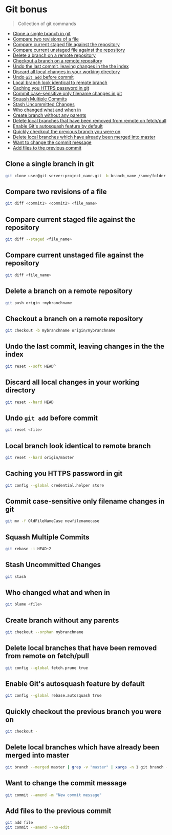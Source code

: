 # Git bonus

> Collection of git commands

<!-- inject:toc -->
* [Clone a single branch in git](#clone-a-single-branch-in-git)
* [Compare two revisions of a file](#compare-two-revisions-of-a-file)
* [Compare current staged file against the repository](#compare-current-staged-file-against-the-repository)
* [Compare current unstaged file against the repository](#compare-current-unstaged-file-against-the-repository)
* [Delete a branch on a remote repository](#delete-a-branch-on-a-remote-repository)
* [Checkout a branch on a remote repository](#checkout-a-branch-on-a-remote-repository)
* [Undo the last commit, leaving changes in the the index](#undo-the-last-commit,-leaving-changes-in-the-the-index)
* [Discard all local changes in your working directory](#discard-all-local-changes-in-your-working-directory)
* [Undo `git add` before commit](#undo-`git-add`-before-commit)
* [Local branch look identical to remote branch](#local-branch-look-identical-to-remote-branch)
* [Caching you HTTPS password in git](#caching-you-https-password-in-git)
* [Commit case-sensitive only filename changes in git](#commit-case-sensitive-only-filename-changes-in-git)
* [Squash Multiple Commits](#squash-multiple-commits)
* [Stash Uncommitted Changes](#stash-uncommitted-changes)
* [Who changed what and when in <file>](#who-changed-what-and-when-in-<file>)
* [Create branch without any parents](#create-branch-without-any-parents)
* [Delete local branches that have been removed from remote on fetch/pull](#delete-local-branches-that-have-been-removed-from-remote-on-fetch/pull)
* [Enable Git's autosquash feature by default](#enable-git's-autosquash-feature-by-default)
* [Quickly checkout the previous branch you were on](#quickly-checkout-the-previous-branch-you-were-on)
* [Delete local branches which have already been merged into master](#delete-local-branches-which-have-already-been-merged-into-master)
* [Want to change the commit message](#want-to-change-the-commit-message)
* [Add files to the previous commit](#add-files-to-the-previous-commit)
<!-- endinject -->
<!-- inject:content -->
## Clone a single branch in git
```sh
git clone user@git-server:project_name.git -b branch_name /some/folder
```
## Compare two revisions of a file
```sh
git diff <commit1> <commit2> <file_name>
```
## Compare current staged file against the repository
```sh
git diff --staged <file_name>
```
## Compare current unstaged file against the repository
```sh
git diff <file_name>
```
## Delete a branch on a remote repository
```sh
git push origin :mybranchname
```
## Checkout a branch on a remote repository
```sh
git checkout -b mybranchname origin/mybranchname
```
## Undo the last commit, leaving changes in the the index
```sh
git reset --soft HEAD^
```
## Discard all local changes in your working directory
```sh
git reset --hard HEAD
```
## Undo `git add` before commit
```sh
git reset <file>
```
## Local branch look identical to remote branch
```sh
git reset --hard origin/master
```
## Caching you HTTPS password in git
```sh
git config --global credential.helper store
```
## Commit case-sensitive only filename changes in git
```sh
git mv -f OldFileNameCase newfilenamecase
```
## Squash Multiple Commits
```sh
git rebase -i HEAD~2
```
## Stash Uncommitted Changes
```sh
git stash
```
## Who changed what and when in <file>
```sh
git blame <file>
```
## Create branch without any parents
```sh
git checkout --orphan mybranchname
```
## Delete local branches that have been removed from remote on fetch/pull
```sh
git config --global fetch.prune true
```
## Enable Git's autosquash feature by default
```sh
git config --global rebase.autosquash true
```
## Quickly checkout the previous branch you were on
```sh
git checkout -
```
## Delete local branches which have already been merged into master
```sh
git branch --merged master | grep -v "master" | xargs -n 1 git branch -d
```
## Want to change the commit message
```sh
git commit --amend -m "New commit message"
```
## Add files to the previous commit
```sh
git add file
git commit --amend --no-edit
```
<!-- endinject -->
